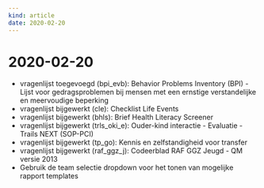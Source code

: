 ```yaml
---
kind: article
date: 2020-02-20
---
```


# 2020-02-20

* vragenlijst toegevoegd (bpi_evb): Behavior Problems Inventory (BPI) - Lijst voor gedragsproblemen bij mensen met een ernstige verstandelijke en meervoudige beperking
* vragenlijst bijgewerkt (cle): Checklist Life Events
* vragenlijst bijgewerkt (bhls): Brief Health Literacy Screener
* vragenlijst bijgewerkt (trls_oki_e): Ouder-kind interactie - Evaluatie - Trails NEXT (SOP-PCI)
* vragenlijst bijgewerkt (tp_go): Kennis en zelfstandigheid voor transfer
* vragenlijst bijgewerkt (raf_ggz_j): Codeerblad RAF GGZ Jeugd - QM versie 2013
* Gebruik de team selectie dropdown voor het tonen van mogelijke rapport templates
